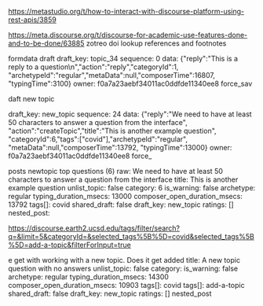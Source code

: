 https://metastudio.org/t/how-to-interact-with-discourse-platform-using-rest-apis/3859


https://meta.discourse.org/t/discourse-for-academic-use-features-done-and-to-be-done/63885
zotreo doi lookup
references and footnotes

formdata
 draft
draft_key: topic_34
sequence: 0
data: {"reply":"This is a reply to a question\n","action":"reply","categoryId":1,
"archetypeId":"regular","metaData":null,"composerTime":16807,
"typingTime":3100}
owner: f0a7a23aebf34011ac0ddfde11340ee8
force_sav


daft new topic

draft_key: new_topic
sequence: 24
data: {"reply":"We need to have at least 50 characters to answer a question from the interface",
"action":"createTopic","title":"This is another example question",
"categoryId":6,"tags":["covid"],"archetypeId":"regular",
"metaData":null,"composerTime":13792,
"typingTime":13000}
owner: f0a7a23aebf34011ac0ddfde11340ee8
force_


posts newtopic top questions (6)
raw: We need to have at least 50 characters to answer a question from the interface
title: This is another example question
unlist_topic: false
category: 6
is_warning: false
archetype: regular
typing_duration_msecs: 13000
composer_open_duration_msecs: 13792
tags[]: covid
shared_draft: false
draft_key: new_topic
ratings: []
nested_post:


https://discourse.earth2.ucsd.edu/tags/filter/search?q=&limit=5&categoryId=&selected_tags%5B%5D=covid&selected_tags%5B%5D=add-a-topic&filterForInput=true

e get with working with a new topic. Does it get added
title: A new topic question with no answers
unlist_topic: false
category:
is_warning: false
archetype: regular
typing_duration_msecs: 14300
composer_open_duration_msecs: 10903
tags[]: covid
tags[]: add-a-topic
shared_draft: false
draft_key: new_topic
ratings: []
nested_post
